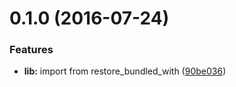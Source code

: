 <a name="0.1.0"></a>
# 0.1.0 (2016-07-24)


### Features

* **lib:** import from restore_bundled_with ([90be036](https://github.com/packsaddle/ruby-restore_from_repository/commit/90be036))



